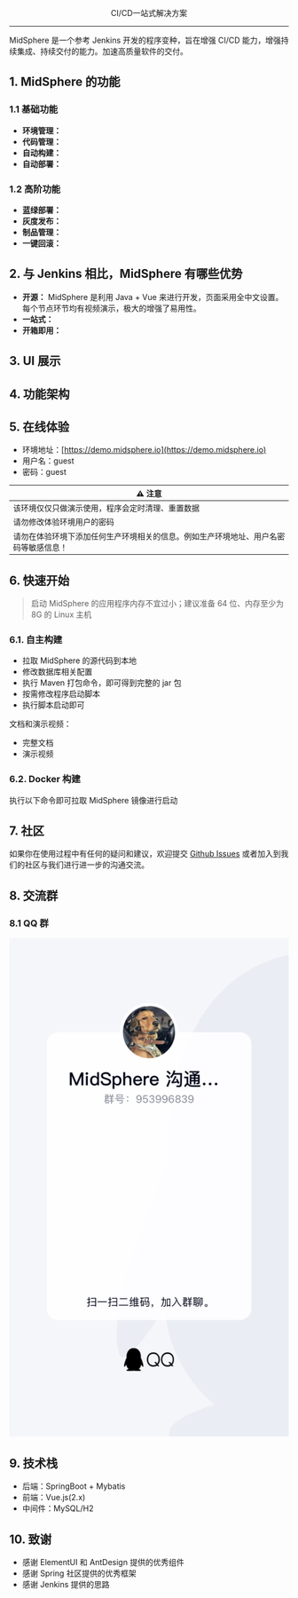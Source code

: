 <p style="text-align: center; font: bold;">CI/CD一站式解决方案</p>


----

MidSphere 是一个参考 Jenkins 开发的程序变种，旨在增强 CI/CD 能力，增强持续集成、持续交付的能力。加速高质量软件的交付。


## 1. MidSphere 的功能
### 1.1 基础功能

- **环境管理：**
- **代码管理：**
- **自动构建：**
- **自动部署：**

### 1.2 高阶功能

- **蓝绿部署：**
- **灰度发布：**
- **制品管理：**
- **一键回滚：**

## 2. 与 Jenkins 相比，MidSphere 有哪些优势
- **开源：** MidSphere 是利用 Java + Vue 来进行开发，页面采用全中文设置。每个节点环节均有视频演示，极大的增强了易用性。
- **一站式：** 
- **开箱即用：**

## 3. UI 展示


## 4. 功能架构


## 5. 在线体验
- 环境地址：[https://demo.midsphere.io](https://demo.midsphere.io)
- 用户名：guest
- 密码：guest

|   ⚠️ 注意   |
| ---- |
|   该环境仅仅只做演示使用，程序会定时清理、重置数据   |
|   请勿修改体验环境用户的密码   |
|   请勿在体验环境下添加任何生产环境相关的信息。例如生产环境地址、用户名密码等敏感信息！   |




## 6. 快速开始

> 启动 MidSphere 的应用程序内存不宜过小；建议准备 64 位、内存至少为 8G 的 Linux 主机


### 6.1. 自主构建
- 拉取 MidSphere 的源代码到本地
- 修改数据库相关配置
- 执行 Maven 打包命令，即可得到完整的 jar 包
- 按需修改程序启动脚本
- 执行脚本启动即可

文档和演示视频：
- 完整文档
- 演示视频


### 6.2. Docker 构建
执行以下命令即可拉取 MidSphere 镜像进行启动


## 7. 社区
如果你在使用过程中有任何的疑问和建议，欢迎提交 [Github Issues](https://github.com/midsphere/midsphere/issues/new) 或者加入到我们的社区与我们进行进一步的沟通交流。

## 8. 交流群
### 8.1 QQ 群
![](QQ.JPG)

## 9. 技术栈
- 后端：SpringBoot + Mybatis
- 前端：Vue.js(2.x)
- 中间件：MySQL/H2


## 10. 致谢
- 感谢 ElementUI 和 AntDesign 提供的优秀组件
- 感谢 Spring 社区提供的优秀框架
- 感谢 Jenkins 提供的思路
